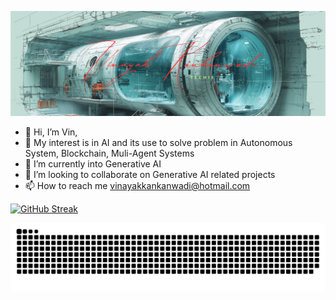 [![MasterHead](https://github.com/vinayakkankanwadi/vinayakkankanwadi/blob/main/assets/github-header2.png)](https://github.com/vinayakkankanwadi)
- 👋 Hi, I’m Vin,
- 👀 My interest is in AI and its use to solve problem in Autonomous System, Blockchain, Muli-Agent Systems
- 🌱 I’m currently into Generative AI
- 💞️ I’m looking to collaborate on Generative AI related projects
- 📫 How to reach me vinayakkankanwadi@hotmail.com

[![GitHub Streak](http://github-readme-streak-stats.herokuapp.com?user=vinayakkankanwadi&theme=neon&hide_border=true&card_width=600&card_height=150)](https://git.io/streak-stats)

<picture>
  <source media="(prefers-color-scheme: dark)" srcset="https://raw.githubusercontent.com/vinayakkankanwadi/vinayakkankanwadi/output/github-contribution-grid-snake-dark.svg">
  <source media="(prefers-color-scheme: light)" srcset="https://raw.githubusercontent.com/vinayakkankanwadi/vinayakkankanwadi/output/github-contribution-grid-snake.svg">
  <img alt="github contribution grid snake animation" src="https://raw.githubusercontent.com/vinayakkankanwadi/vinayakkankanwadi/output/github-contribution-grid-snake.svg">
</picture>

<!---
vinayakkankanwadi/vinayakkankanwadi is a ✨ special ✨ repository because its `README.md` (this file) appears on your GitHub profile.
You can click the Preview link to take a look at your changes.
--->
